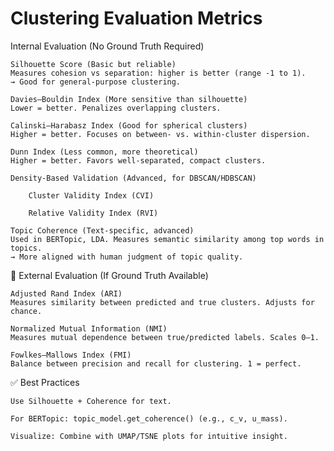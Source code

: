 # Clustering Evaluation Metrics

Internal Evaluation (No Ground Truth Required)

    Silhouette Score (Basic but reliable)
    Measures cohesion vs separation: higher is better (range -1 to 1).
    → Good for general-purpose clustering.

    Davies–Bouldin Index (More sensitive than silhouette)
    Lower = better. Penalizes overlapping clusters.

    Calinski–Harabasz Index (Good for spherical clusters)
    Higher = better. Focuses on between- vs. within-cluster dispersion.

    Dunn Index (Less common, more theoretical)
    Higher = better. Favors well-separated, compact clusters.

    Density-Based Validation (Advanced, for DBSCAN/HDBSCAN)

        Cluster Validity Index (CVI)

        Relative Validity Index (RVI)

    Topic Coherence (Text-specific, advanced)
    Used in BERTopic, LDA. Measures semantic similarity among top words in topics.
    → More aligned with human judgment of topic quality.

🔵 External Evaluation (If Ground Truth Available)

    Adjusted Rand Index (ARI)
    Measures similarity between predicted and true clusters. Adjusts for chance.

    Normalized Mutual Information (NMI)
    Measures mutual dependence between true/predicted labels. Scales 0–1.

    Fowlkes–Mallows Index (FMI)
    Balance between precision and recall for clustering. 1 = perfect.

✅ Best Practices

    Use Silhouette + Coherence for text.

    For BERTopic: topic_model.get_coherence() (e.g., c_v, u_mass).

    Visualize: Combine with UMAP/TSNE plots for intuitive insight.
